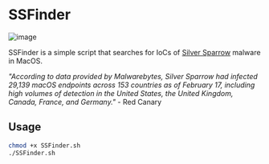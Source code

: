 # SSFinder

![image](https://user-images.githubusercontent.com/61026070/108618408-0546f080-7446-11eb-9551-a5df7d899e19.png)

SSFinder is a simple script that searches for IoCs of [Silver Sparrow](https://redcanary.com/blog/clipping-silver-sparrows-wings/) malware in MacOS.

*"According to data provided by Malwarebytes, Silver Sparrow had infected 29,139 macOS endpoints across 153 countries as of February 17, including high volumes of detection in the United States, the United Kingdom, Canada, France, and Germany."* - Red Canary

## Usage

```sh
chmod +x SSFinder.sh
./SSFinder.sh
```
